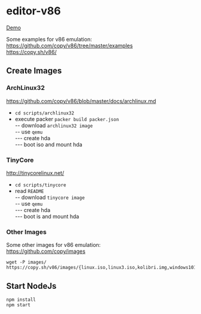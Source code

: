 # editor-v86

[Demo](https://editor-v86.glitch.me/)  
    

Some examples for v86 emulation:  
https://github.com/copy/v86/tree/master/examples  
https://copy.sh/v86/

## Create Images

### ArchLinux32

https://github.com/copy/v86/blob/master/docs/archlinux.md  

- `cd scripts/archlinux32`
- execute packer `packer build packer.json`  
-- download `archlinux32 image`  
-- use `qemu`  
--- create hda  
--- boot iso and mount hda  

### TinyCore

http://tinycorelinux.net/  

- `cd scripts/tinycore`
- read `README`  
-- download `tinycore image`  
-- use `qemu`  
--- create hda  
--- boot is and mount hda  

### Other Images

Some other images for v86 emulation:  
https://github.com/copy/images  

```
wget -P images/ https://copy.sh/v86/images/{linux.iso,linux3.iso,kolibri.img,windows101.img,os8.dsk,freedos722.img,openbsd.img}
```  

## Start NodeJs

```
npm install
npm start
```